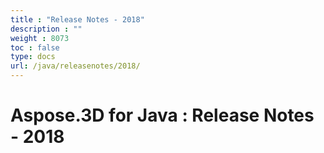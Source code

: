 ```yaml
---
title : "Release Notes - 2018" 
description : "" 
weight : 8073 
toc : false
type: docs
url: /java/releasenotes/2018/
---
```


# Aspose.3D for Java : Release Notes - 2018



